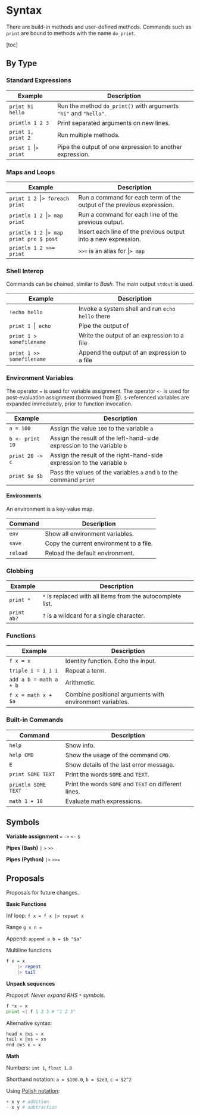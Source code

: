 # Syntax

There are build-in methods and user-defined methods. Commands such as `print` are bound to methods with the name `do_print`.

[toc]

## By Type

### Standard Expressions

| Example                   | Description                                                  |
| ------------------------- | ------------------------------------------------------------ |
| `print hi hello`          | Run the method `do_print()` with arguments `"hi"` and `"hello"`. |
| `println 1 2 3`           | Print separated arguments on new lines.                      |
| `print 1, print 2`        | Run multiple methods.                                        |
| `print 1 `&vert;`> print` | Pipe the output of one expression to another expression.     |

### Maps and Loops

| Example                                    | Description                                                  |
| ------------------------------------------ | ------------------------------------------------------------ |
| `print 1 2 `&vert;`> foreach print`         | Run a command for each term of the output of the previous expression. |
| `println 1 2 `&vert;`> map print`            | Run a command for each line of the previous output.          |
| `println 1 2 `&vert;`> map print pre $ post` | Insert each line of the previous output into a new expression. |
| `println 1 2 >>= print`                    | `>>=` is an alias for &vert;`> map`                          |

### Shell Interop

Commands can be chained, similar to *Bash*. The main output `stdout` is used.

| Example                    | Description                                      |
| -------------------------- | ------------------------------------------------ |
| `!echo hello`              | Invoke a system shell and run `echo hello` there |
| `print 1 `&vert;` echo`     | Pipe the output of                               |
| `print 1 > somefilename`  | Write the output of an expression to a file      |
| `print 1 >> somefilename` | Append the output of an expression to a file     |

### Environment Variables

The operator `=` is used for variable assignment. The operator `<-` is used for post-evaluation assignment (borrowed from [R](https://www.r-project.org/)). `$`-referenced variables are expanded immediately, prior to function invocation.

| Example         | Description                                                  |
| --------------- | ------------------------------------------------------------ |
| `a = 100`       | Assign the value `100`  to the variable `a`                  |
| `b <- print 10` | Assign the result of the left-hand-side expression to the variable `b` |
| `print 20 -> c` | Assign the result of the right-hand-side expression to the variable `b` |
| `print $a $b`   | Pass the values of the variables `a` and `b` to the command `print` |

#### Environments

An environment is a key-value map.

| Command  | Description                             |
| -------- | --------------------------------------- |
| `env`    | Show all environment variables.         |
| `save`   | Copy the current environment to a file. |
| `reload` | Reload the default environment.         |

### Globbing

| Example     | Description                                                |
| ----------- | ---------------------------------------------------------- |
| `print *`   | `*` is replaced with all items from the autocomplete list. |
| `print ab?` | `?` is a wildcard for a single character.                  |

### Functions

| Example                | Description                                              |
| ---------------------- | -------------------------------------------------------- |
| `f x = x`              | Identity function. Echo the input.                       |
| `triple i = i i i`     | Repeat a term.                                           |
| `add a b = math a + b` | Arithmetic.                                              |
| `f x = math x + $a`    | Combine positional arguments with environment variables. |

### Built-in Commands

| Command             | Description                                           |
| ------------------- | ----------------------------------------------------- |
| `help`              | Show info.                                            |
| `help CMD`          | Show the usage of the command `CMD`.                  |
| `E`                 | Show details of the last error message.               |
| `print SOME TEXT`   | Print the words `SOME` and `TEXT`.                    |
| `println SOME TEXT` | Print the words `SOME` and `TEXT` on different lines. |
| `math 1 + 10`       | Evaluate math expressions.                            |

## Symbols

**Variable assignment**
`=` `->` `<-` `$`

**Pipes (Bash)**
`|` `>` `>>`

**Pipes (Python)**
 `|>` `>>=`



## Proposals

Proposals for future changes.


**Basic Functions**

Inf loop: `f x = f x |> repeat x` 

Range `g x n = `

Append: `append a b = $b "$a"`



Multiline functions

```haskell
f x = x
	|> repeat
	|> tail
```



**Unpack sequences**

*Proposal: Never expand RHS `*` symbols.*

````python
f *x = x
print <| f 1 2 3 # "1 2 3"
````

Alternative syntax:

```python
head x @xs = x
tail x @xs = xs
end @xs x = x
```



**Math**

Numbers: `int 1`, `float 1.0` 

Shorthand notation:  `a = $100.0`, `b = $2e3`, `c = $2^2`

Using [Polish notation](https://en.wikipedia.org/wiki/Polish_notation):

```python
+ x y # addition
- x y # subtraction
```

